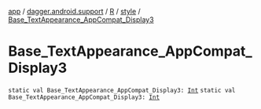 [app](../../../index.md) / [dagger.android.support](../../index.md) / [R](../index.md) / [style](index.md) / [Base_TextAppearance_AppCompat_Display3](./-base_-text-appearance_-app-compat_-display3.md)

# Base_TextAppearance_AppCompat_Display3

`static val Base_TextAppearance_AppCompat_Display3: `[`Int`](https://kotlinlang.org/api/latest/jvm/stdlib/kotlin/-int/index.html)
`static val Base_TextAppearance_AppCompat_Display3: `[`Int`](https://kotlinlang.org/api/latest/jvm/stdlib/kotlin/-int/index.html)